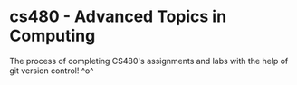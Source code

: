 # cs480 - Advanced Topics in Computing
The process of completing CS480's assignments and labs with the help of git version control!
^o^
